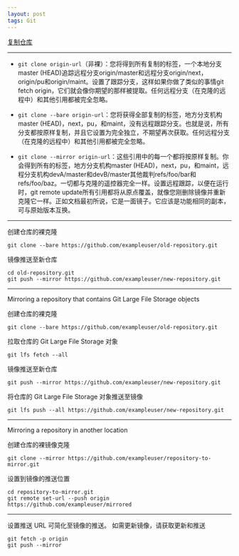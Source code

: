 ```yaml
---
layout: post
tags: Git
---
```


[复制仓库](https://help.github.com/cn/github/creating-cloning-and-archiving-repositories/duplicating-a-repository)

---

- `git clone origin-url`（非裸）：您将得到所有复制的标签，一个本地分支master (HEAD)追踪远程分支origin/master和远程分支origin/next，origin/pu和origin/maint。设置了跟踪分支，这样如果你做了类似的事情git fetch origin，它们就会像你期望的那样被提取。任何远程分支（在克隆的远程中）和其他引用都被完全忽略。

- `git clone --bare origin-url`：您将获得全部复制的标签，地方分支机构master (HEAD)，next，pu，和maint，没有远程跟踪分支。也就是说，所有分支都按原样复制，并且它设置为完全独立，不期望再次获取。任何远程分支（在克隆的远程中）和其他引用都被完全忽略。

- `git clone --mirror origin-url`：这些引用中的每一个都将按原样复制。你会得到所有的标签，地方分支机构master (HEAD)，next，pu，和maint，远程分支机构devA/master和devB/master其他裁判refs/foo/bar和refs/foo/baz。一切都与克隆的遥控器完全一样。设置远程跟踪，以便在运行时，git remote update所有引用都将从原点覆盖，就像您刚删除镜像并重新克隆它一样。正如文档最初所说，它是一面镜子。它应该是功能相同的副本，可与原始版本互换。

---

创建仓库的裸克隆
```
git clone --bare https://github.com/exampleuser/old-repository.git
```

镜像推送至新仓库
```
cd old-repository.git
git push --mirror https://github.com/exampleuser/new-repository.git
```

----
Mirroring a repository that contains Git Large File Storage objects

创建仓库的裸克隆
```
git clone --bare https://github.com/exampleuser/old-repository.git
```

拉取仓库的 Git Large File Storage 对象
```
git lfs fetch --all
```

镜像推送至新仓库
```
git push --mirror https://github.com/exampleuser/new-repository.git
```

将仓库的 Git Large File Storage 对象推送至镜像
```
git lfs push --all https://github.com/exampleuser/new-repository.git
```

---
Mirroring a repository in another location

创建仓库的裸镜像克隆
```
git clone --mirror https://github.com/exampleuser/repository-to-mirror.git
```

设置到镜像的推送位置
```
cd repository-to-mirror.git
git remote set-url --push origin https://github.com/exampleuser/mirrored
```

----
设置推送 URL 可简化至镜像的推送。 如需更新镜像，请获取更新和推送
```
git fetch -p origin
git push --mirror
```
